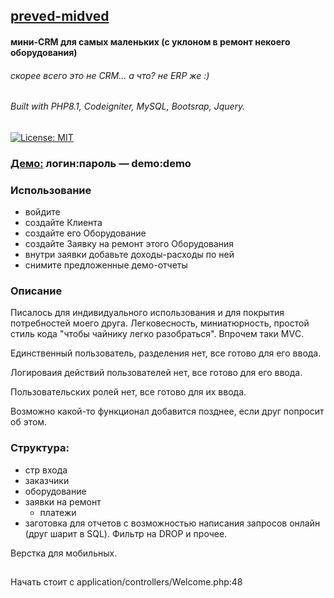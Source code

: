 ## [preved-midved](https://opengluck.ru)


#### мини-CRM для самых маленьких (с уклоном в ремонт некоего оборудования)
###### скорее всего это не CRM... а что? не ERP же :) 
## 
###### Built with PHP8.1, Codeigniter, MySQL, Bootsrap, Jquery.

[![License: MIT](https://img.shields.io/badge/License-MIT-yellow.svg)](https://opensource.org/licenses/MIT)



### [Демо:](https://opengluck.ru) логин:пароль — demo:demo

### Использование
- войдите 
- создайте Клиента
- создайте его Оборудование
- создайте Заявку на ремонт этого Оборудования
- внутри заявки добавьте доходы-расходы по ней
- снимите предложенные демо-отчеты

### Описание 

Писалось для индивидуального использования и для покрытия потребностей моего друга. Легковесность, миниатюрность, простой стиль кода "чтобы чайнику легко разобраться". Впрочем таки MVС.

Единственный пользователь, разделения нет, все готово для его ввода.

Логироваия действий пользователей нет, все готово для его ввода.

Пользовательских ролей нет, все готово для их ввода.

Возможно какой-то функционал добавится позднее, если друг попросит об этом.

### Структура:
- стр входа
- заказчики
- оборудование
- заявки на ремонт
	- платежи
- заготовка для отчетов с возможностью написания запросов онлайн (друг шарит в SQL). Фильтр на DROP и прочее.

Верстка для мобильных.
## 
Начать стоит с application/controllers/Welcome.php:48
